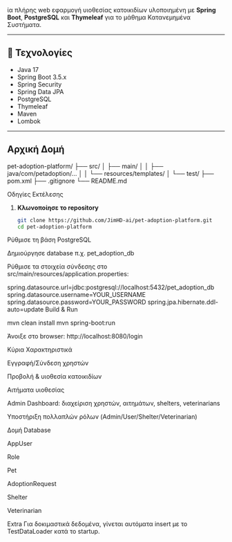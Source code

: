 ία πλήρης web εφαρμογή υιοθεσίας κατοικιδίων υλοποιημένη με **Spring Boot**, **PostgreSQL** και **Thymeleaf** για το μάθημα Κατανεμημένα Συστήματα.

---

## 🚀 Τεχνολογίες

- Java 17
- Spring Boot 3.5.x
- Spring Security
- Spring Data JPA
- PostgreSQL
- Thymeleaf
- Maven
- Lombok

---

##  Αρχική Δομή
pet-adoption-platform/
├── src/
│ ├── main/
│ │ ├── java/com/petadoption/...
│ │ └── resources/templates/
│ └── test/
├── pom.xml
├── .gitignore
└── README.md

Οδηγίες Εκτέλεσης

1. **Κλωνοποίησε το repository**
   ```bash
   git clone https://github.com/JimHD-ai/pet-adoption-platform.git
   cd pet-adoption-platform
Ρύθμισε τη βάση PostgreSQL

Δημιούργησε database π.χ. pet_adoption_db

Ρύθμισε τα στοιχεία σύνδεσης στο src/main/resources/application.properties:


spring.datasource.url=jdbc:postgresql://localhost:5432/pet_adoption_db
spring.datasource.username=YOUR_USERNAME
spring.datasource.password=YOUR_PASSWORD
spring.jpa.hibernate.ddl-auto=update
Build & Run


mvn clean install
mvn spring-boot:run

Άνοιξε στο browser:
http://localhost:8080/login

Κύρια Χαρακτηριστικά

Εγγραφή/Σύνδεση χρηστών

Προβολή & υιοθεσία κατοικιδίων

Αιτήματα υιοθεσίας

Admin Dashboard: διαχείριση χρηστών, αιτημάτων, shelters, veterinarians

Υποστήριξη πολλαπλών ρόλων (Admin/User/Shelter/Veterinarian)

Δομή Database 

AppUser

Role

Pet

AdoptionRequest

Shelter

Veterinarian

Extra
Για δοκιμαστικά δεδομένα, γίνεται αυτόματα insert με το TestDataLoader κατά το startup.